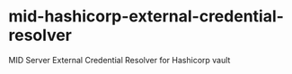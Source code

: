# mid-hashicorp-external-credential-resolver
MID Server External Credential Resolver for Hashicorp vault
